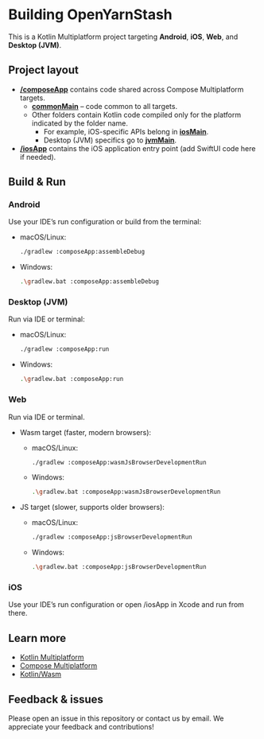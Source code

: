 # Building OpenYarnStash

This is a Kotlin Multiplatform project targeting **Android**, **iOS**, **Web**, and **Desktop (JVM)**.

## Project layout

- **[/composeApp](./composeApp/src)** contains code shared across Compose Multiplatform targets.
  - **[commonMain](./composeApp/src/commonMain/kotlin)** – code common to all targets.
  - Other folders contain Kotlin code compiled only for the platform indicated by the folder name.
    - For example, iOS-specific APIs belong in **[iosMain](./composeApp/src/iosMain/kotlin)**.
    - Desktop (JVM) specifics go to **[jvmMain](./composeApp/src/jvmMain/kotlin)**.
- **[/iosApp](./iosApp/iosApp)** contains the iOS application entry point (add SwiftUI code here if needed).

## Build & Run

### Android
Use your IDE’s run configuration or build from the terminal:

- macOS/Linux:
  ```bash
  ./gradlew :composeApp:assembleDebug
  ```

- Windows:
  ```bash
  .\gradlew.bat :composeApp:assembleDebug
  ```

### Desktop (JVM)

Run via IDE or terminal:
- macOS/Linux:
  ```bash
  ./gradlew :composeApp:run
  ```

- Windows:
  ```bash
  .\gradlew.bat :composeApp:run
  ```

### Web

Run via IDE or terminal.
- Wasm target (faster, modern browsers):
  - macOS/Linux:
    ```bash
    ./gradlew :composeApp:wasmJsBrowserDevelopmentRun
    ```

  - Windows:
    ```bash
    .\gradlew.bat :composeApp:wasmJsBrowserDevelopmentRun
    ```

- JS target (slower, supports older browsers):
  - macOS/Linux:
    ```bash
    ./gradlew :composeApp:jsBrowserDevelopmentRun
    ```

  - Windows:
    ```bash
    .\gradlew.bat :composeApp:jsBrowserDevelopmentRun
    ```

### iOS

Use your IDE’s run configuration or open /iosApp in Xcode and run from there.

## Learn more
- [Kotlin Multiplatform](https://www.jetbrains.com/help/kotlin-multiplatform-dev/get-started.html)
- [Compose Multiplatform](https://github.com/JetBrains/compose-multiplatform/#compose-multiplatform)
- [Kotlin/Wasm](https://kotl.in/wasm/)

## Feedback & issues

Please open an issue in this repository or contact us by email. We appreciate your feedback and contributions!
